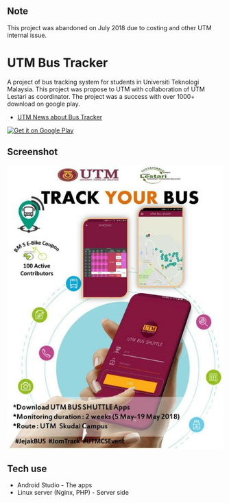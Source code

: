 
## Note
This project was abandoned on July 2018 due to costing and other UTM internal issue.

<p align="center">
    <h1>UTM Bus Tracker</h1>
</p> 

A project of bus tracking system for students in Universiti Teknologi Malaysia. This project was propose to UTM with collaboration of UTM Lestari as coordinator. The project was a success with over 1000+ download on google play.

- [UTM News about Bus Tracker](https://www.facebook.com/571489969596705/posts/1742771772468513/)

<a href="https://play.google.com/store/apps/details?id=com.alifdarsim.busutm"><img alt="Get it on Google Play" src="https://play.google.com/intl/en_us/badges/images/generic/en-play-badge.png" height=60px /></a>

## Screenshot
![drawing](image.jpg)

## Tech use
-   Android Studio - The apps
-   Linux server (Nginx, PHP) - Server side